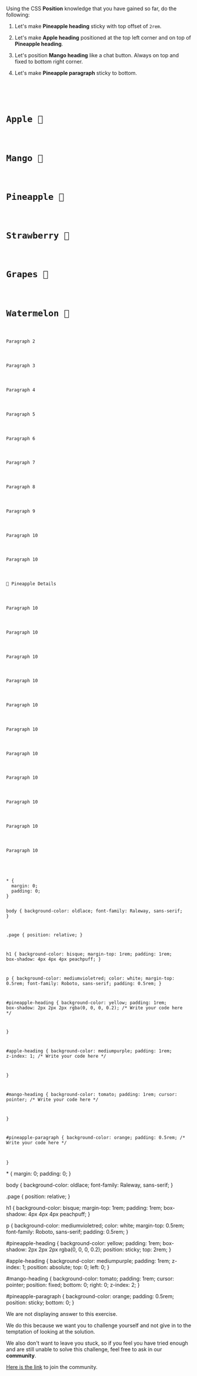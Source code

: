 Using the CSS **Position** knowledge that you have
gained so far, do the following:

1. Let's make **Pineapple heading** sticky with top offset of `2rem`.

2. Let's make **Apple heading** positioned at the top left corner and on top of **Pineapple heading**.

3. Let's position **Mango heading** like a chat button. Always on top and fixed to bottom right corner.

4. Let's make **Pineapple paragraph** sticky to bottom.

<codeblock language="css" type="exercise" testMode="fixedInput" showSolution="false">
<code>
<panel language="html">
<div class="page">
  <h1 id="apple-heading">Apple 🍏</h1>
  <h1 id="mango-heading">Mango 🥭</h1>
  <h1 id="pineapple-heading">Pineapple 🍍</h1>
  <h1>Strawberry 🍓</h1>
  <h1>Grapes 🍇</h1>
  <h1>Watermelon 🍉</h1>
  <p>Paragraph 2</p>
  <p>Paragraph 3</p>
  <p>Paragraph 4</p>
  <p>Paragraph 5</p>
  <p>Paragraph 6</p>
  <p>Paragraph 7</p>
  <p>Paragraph 8</p>
  <p>Paragraph 9</p>
  <p>Paragraph 10</p>
  <p>Paragraph 10</p>
  <p id="pineapple-paragraph">🍍 Pineapple Details</p>
  <p>Paragraph 10</p>
  <p>Paragraph 10</p>
  <p>Paragraph 10</p>
  <p>Paragraph 10</p>
  <p>Paragraph 10</p>
  <p>Paragraph 10</p>
  <p>Paragraph 10</p>
  <p>Paragraph 10</p>
  <p>Paragraph 10</p>
  <p>Paragraph 10</p>
  <p>Paragraph 10</p>
</div>
</panel>
<panel language="css">
* {
  margin: 0;
  padding: 0;
}

body {
  background-color: oldlace;
  font-family: Raleway, sans-serif;
}

.page {
  position: relative;
}

h1 {
  background-color: bisque;
  margin-top: 1rem;
  padding: 1rem;
  box-shadow: 4px 4px 4px peachpuff;
}

p {
  background-color: mediumvioletred;
  color: white;
  margin-top: 0.5rem;
  font-family: Roboto, sans-serif;
  padding: 0.5rem;
}

#pineapple-heading {
  background-color: yellow;
  padding: 1rem;
  box-shadow: 2px 2px 2px rgba(0, 0, 0, 0.2);
  /* Write your code here */

}

#apple-heading {
  background-color: mediumpurple;
  padding: 1rem;
  z-index: 1;
  /* Write your code here */

}

#mango-heading {
  background-color: tomato;
  padding: 1rem;
  cursor: pointer;
  /* Write your code here */

}

#pineapple-paragraph {
  background-color: orange;
  padding: 0.5rem;
  /* Write your code here */

}
</panel>
</code>

<solution>
* {
  margin: 0;
  padding: 0;
}

body {
  background-color: oldlace;
  font-family: Raleway, sans-serif;
}

.page {
  position: relative;
}

h1 {
  background-color: bisque;
  margin-top: 1rem;
  padding: 1rem;
  box-shadow: 4px 4px 4px peachpuff;
}

p {
  background-color: mediumvioletred;
  color: white;
  margin-top: 0.5rem;
  font-family: Roboto, sans-serif;
  padding: 0.5rem;
}

#pineapple-heading {
  background-color: yellow;
  padding: 1rem;
  box-shadow: 2px 2px 2px rgba(0, 0, 0, 0.2);
  position: sticky;
  top: 2rem;
}

#apple-heading {
  background-color: mediumpurple;
  padding: 1rem;
  z-index: 1;
  position: absolute;
  top: 0;
  left: 0;
}

#mango-heading {
  background-color: tomato;
  padding: 1rem;
  cursor: pointer;
  position: fixed;
  bottom: 0;
  right: 0;
  z-index: 2;
}

#pineapple-paragraph {
  background-color: orange;
  padding: 0.5rem;
  position: sticky;
  bottom: 0;
}
</solution>
</codeblock>

We are not displaying answer to this exercise.

We do this because we want you to challenge yourself
and
not give in to the temptation of looking at the solution.

We also don't want to leave you stuck, so if you feel
you have tried enough and are still unable to solve
this challenge, feel free to ask in our **community**.

[Here is the link](https://join.slack.com/t/bigbinaryacademy/shared_invite/zt-2kj86untg-wCGh2GPBA2I3iWZk4ke~tg) to join the community.
